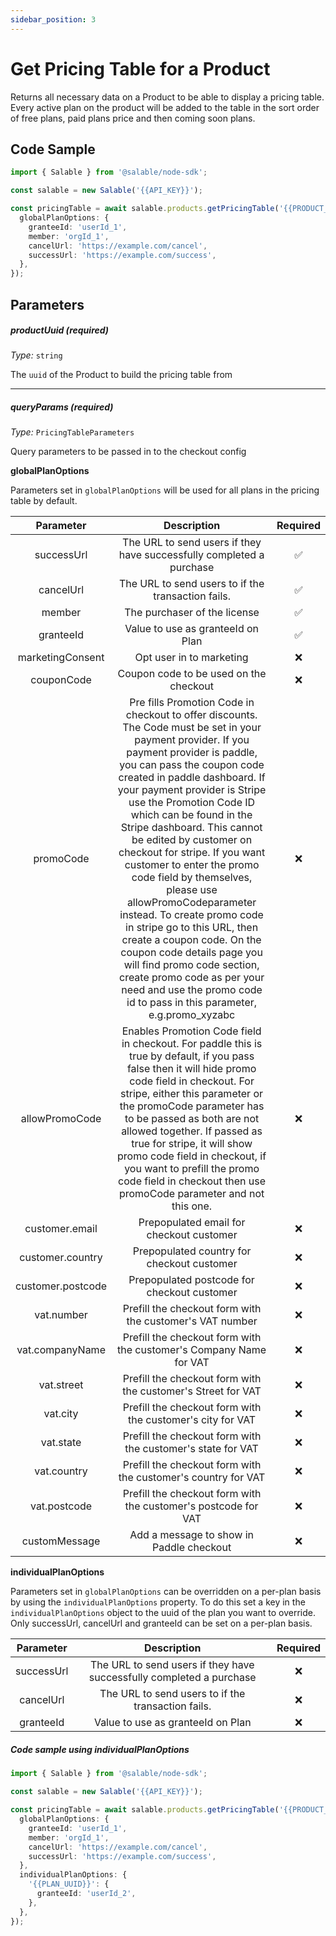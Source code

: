 ```yaml
---
sidebar_position: 3
---
```


# Get Pricing Table for a Product

Returns all necessary data on a Product to be able to display a pricing table. Every active plan on the product will be added to the table in the sort order of free plans, paid plans price and then coming soon plans.

## Code Sample

```typescript
import { Salable } from '@salable/node-sdk';

const salable = new Salable('{{API_KEY}}');

const pricingTable = await salable.products.getPricingTable('{{PRODUCT_UUID}}', {
  globalPlanOptions: {
    granteeId: 'userId_1',
    member: 'orgId_1',
    cancelUrl: 'https://example.com/cancel',
    successUrl: 'https://example.com/success',
  },
});
```

## Parameters

##### productUuid (_required_)

_Type:_ `string`

The `uuid` of the Product to build the pricing table from

---

##### queryParams (_required_)

_Type:_ `PricingTableParameters`

Query parameters to be passed in to the checkout config

**globalPlanOptions**

Parameters set in `globalPlanOptions` will be used for all plans in the pricing table by default.

|   **Parameter**   |                                                                                                                                                                                                                                                                                                                                                              **Description**                                                                                                                                                                                                                                                                                                                                                               | **Required** |
| :---------------: | :----------------------------------------------------------------------------------------------------------------------------------------------------------------------------------------------------------------------------------------------------------------------------------------------------------------------------------------------------------------------------------------------------------------------------------------------------------------------------------------------------------------------------------------------------------------------------------------------------------------------------------------------------------------------------------------------------------------------------------------: | :----------: |
|    successUrl     |                                                                                                                                                                                                                                                                                                                                    The URL to send users if they have successfully completed a purchase                                                                                                                                                                                                                                                                                                                                    |      ✅      |
|     cancelUrl     |                                                                                                                                                                                                                                                                                                                                             The URL to send users to if the transaction fails.                                                                                                                                                                                                                                                                                                                                             |      ✅      |
|      member       |                                                                                                                                                                                                                                                                                                                                                        The purchaser of the license                                                                                                                                                                                                                                                                                                                                                        |      ✅      |
|     granteeId     |                                                                                                                                                                                                                                                                                                                                                     Value to use as granteeId on Plan                                                                                                                                                                                                                                                                                                                                                      |      ✅      |
| marketingConsent  |                                                                                                                                                                                                                                                                                                                                                          Opt user in to marketing                                                                                                                                                                                                                                                                                                                                                          |      ❌      |
|    couponCode     |                                                                                                                                                                                                                                                                                                                                                   Coupon code to be used on the checkout                                                                                                                                                                                                                                                                                                                                                   |      ❌      |
|     promoCode     | Pre fills Promotion Code in checkout to offer discounts. The Code must be set in your payment provider. If you payment provider is paddle, you can pass the coupon code created in paddle dashboard. If your payment provider is Stripe use the Promotion Code ID which can be found in the Stripe dashboard. This cannot be edited by customer on checkout for stripe. If you want customer to enter the promo code field by themselves, please use allowPromoCodeparameter instead. To create promo code in stripe go to this URL, then create a coupon code. On the coupon code details page you will find promo code section, create promo code as per your need and use the promo code id to pass in this parameter, e.g.promo_xyzabc |      ❌      |
|  allowPromoCode   |                                                                                                                                              Enables Promotion Code field in checkout. For paddle this is true by default, if you pass false then it will hide promo code field in checkout. For stripe, either this parameter or the promoCode parameter has to be passed as both are not allowed together. If passed as true for stripe, it will show promo code field in checkout, if you want to prefill the promo code field in checkout then use promoCode parameter and not this one.                                                                                                                                               |      ❌      |
|  customer.email   |                                                                                                                                                                                                                                                                                                                                                  Prepopulated email for checkout customer                                                                                                                                                                                                                                                                                                                                                  |      ❌      |
| customer.country  |                                                                                                                                                                                                                                                                                                                                                 Prepopulated country for checkout customer                                                                                                                                                                                                                                                                                                                                                 |      ❌      |
| customer.postcode |                                                                                                                                                                                                                                                                                                                                                Prepopulated postcode for checkout customer                                                                                                                                                                                                                                                                                                                                                 |      ❌      |
|    vat.number     |                                                                                                                                                                                                                                                                                                                                          Prefill the checkout form with the customer's VAT number                                                                                                                                                                                                                                                                                                                                          |      ❌      |
|  vat.companyName  |                                                                                                                                                                                                                                                                                                                                     Prefill the checkout form with the customer's Company Name for VAT                                                                                                                                                                                                                                                                                                                                     |      ❌      |
|    vat.street     |                                                                                                                                                                                                                                                                                                                                        Prefill the checkout form with the customer's Street for VAT                                                                                                                                                                                                                                                                                                                                        |      ❌      |
|     vat.city      |                                                                                                                                                                                                                                                                                                                                         Prefill the checkout form with the customer's city for VAT                                                                                                                                                                                                                                                                                                                                         |      ❌      |
|     vat.state     |                                                                                                                                                                                                                                                                                                                                        Prefill the checkout form with the customer's state for VAT                                                                                                                                                                                                                                                                                                                                         |      ❌      |
|    vat.country    |                                                                                                                                                                                                                                                                                                                                       Prefill the checkout form with the customer's country for VAT                                                                                                                                                                                                                                                                                                                                        |      ❌      |
|   vat.postcode    |                                                                                                                                                                                                                                                                                                                                       Prefill the checkout form with the customer's postcode for VAT                                                                                                                                                                                                                                                                                                                                       |      ❌      |
|   customMessage   |                                                                                                                                                                                                                                                                                                                                                  Add a message to show in Paddle checkout                                                                                                                                                                                                                                                                                                                                                  |      ❌      |

**individualPlanOptions**

Parameters set in `globalPlanOptions` can be overridden on a per-plan basis by using the `individualPlanOptions` property. To do this set a key in the `individualPlanOptions` object to the uuid of the plan you want to override. Only successUrl, cancelUrl and granteeId can be set on a per-plan basis.

| **Parameter** |                           **Description**                            | **Required** |
| :-----------: | :------------------------------------------------------------------: | :----------: |
|  successUrl   | The URL to send users if they have successfully completed a purchase |      ❌      |
|   cancelUrl   |          The URL to send users to if the transaction fails.          |      ❌      |
|   granteeId   |                  Value to use as granteeId on Plan                   |      ❌      |

##### Code sample using individualPlanOptions

```typescript
import { Salable } from '@salable/node-sdk';

const salable = new Salable('{{API_KEY}}');

const pricingTable = await salable.products.getPricingTable('{{PRODUCT_UUID}}', {
  globalPlanOptions: {
    granteeId: 'userId_1',
    member: 'orgId_1',
    cancelUrl: 'https://example.com/cancel',
    successUrl: 'https://example.com/success',
  },
  individualPlanOptions: {
    '{{PLAN_UUID}}': {
      granteeId: 'userId_2',
    },
  },
});
```
